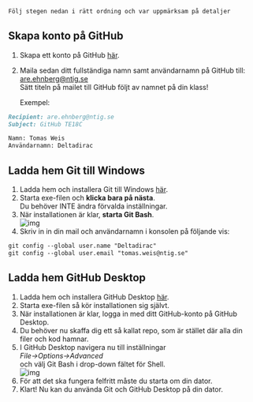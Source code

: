 ```markdown
Följ stegen nedan i rätt ordning och var uppmärksam på detaljer
```

## Skapa konto på GitHub
1. Skapa ett konto på GitHub <a href="https://github.com/join" target="_blank">här</a>.
2. Maila sedan ditt fullständiga namn samt användarnamn på GitHub till: [are.ehnberg@ntig.se](mailto:are.ehnberg@ntig.se) <br> 
  Sätt titeln på mailet till GitHub följt av namnet på din klass!

   Exempel:
   
```markdown
Recipient: are.ehnberg@ntig.se
Subject: GitHub TE18C

Namn: Tomas Weis
Användarnamn: Deltadirac
```


## Ladda hem Git till Windows
1. Ladda hem och installera Git till Windows <a href="https://github.com/git-for-windows/git/releases/download/v2.18.0.windows.1/Git-2.18.0-64-bit.exe" target="_blank">här</a>.
2. Starta exe-filen och **klicka bara på nästa**. <br>
    Du behöver INTE ändra förvalda inställningar.
3. När installationen är klar, **starta Git Bash**. <br>
![img](https://i.gyazo.com/2dcc1024ae4e608aa920532854bba92d.png)
4. Skriv in in din mail och användarnamn i konsolen på följande vis:<br>

```markdown
git config --global user.name "Deltadirac" 
git config --global user.email "tomas.weis@ntig.se" 
```


## Ladda hem GitHub Desktop
1. Ladda hem och installera GitHub Desktop <a href="https://central.github.com/deployments/desktop/desktop/latest/win32" target="_blank">här</a>.
2. Starta exe-filen så kör installationen sig självt.
3. När installationen är klar, logga in med ditt GitHub-konto på GitHub Desktop.
4. Du behöver nu skaffa dig ett så kallat repo, som är stället där alla din filer och kod hamnar.
4. I GitHub Desktop navigera nu till inställningar <br>
    *File->Options->Advanced* <br>
    och välj Git Bash i drop-down fältet för Shell.<br>
![img](https://i.gyazo.com/5c14f9ab90a9a185c68e1fc4119a700c.png)
5. För att det ska fungera felfritt måste du starta om din dator.
6. Klart! Nu kan du använda Git och GitHub Desktop på din dator.

